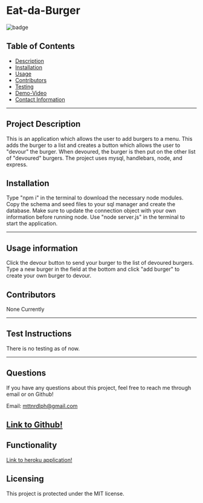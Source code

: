 # Eat-da-Burger

![badge](https://img.shields.io/badge/License-MIT-brightgreen)

## Table of Contents

- [Description](#project-description)
- [Installation](#installation)
- [Usage](#usage-information)
- [Contributors](#contributors)
- [Testing](#test-instructions)
- [Demo-Video](#functionality)
- [Contact Information](#questions)

---

## Project Description

This is an application which allows the user to add burgers to a menu. This adds the burger to a list and creates a button which allows the user to "devour" the burger. When devoured, the burger is then put on the other list of "devoured" burgers. The project uses mysql, handlebars, node, and express.

## Installation

Type "npm i" in the terminal to download the necessary node modules. Copy the schema and seed files to your sql manager and create the database. Make sure to update the connection object with your own information before running node. Use "node server.js" in the terminal to start the application.

---

## Usage information

Click the devour button to send your burger to the list of devoured burgers. Type a new burger in the field at the bottom and click "add burger" to create your own burger to devour.

## Contributors

None Currently

---

## Test Instructions

There is no testing as of now.

---

## Questions

If you have any questions about this project, feel free to reach me through email or on Github!

Email: mttnrdlph@gmail.com

## [Link to Github!](https://github.com/RobeandHat)

## Functionality

[Link to heroku application!](https://drive.google.com/file/d/1Ld2TwEcyNBBSN3LWnun9RNSGrtFscq7G/view)

## Licensing

This project is protected under the MIT license.
